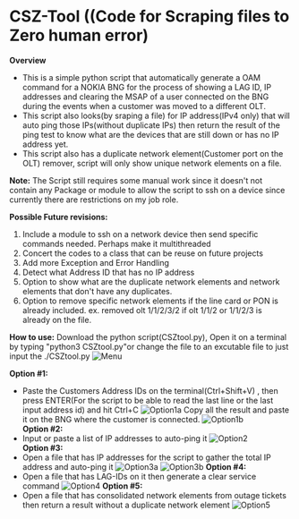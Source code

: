 # CSZ-Tool ((**C**ode for **S**craping files to **Z**ero human error)

**Overview**
- This is a simple python script that automatically generate a OAM command for a NOKIA BNG for the process of showing a LAG ID, IP addresses and clearing the MSAP of a user connected on the BNG during the events when a customer was moved to a different OLT.  
- This script also looks(by sraping a file)  for IP address(IPv4 only) that will auto ping those IPs(without duplicate IPs) then return the result of the ping test to know what are the devices that are still down or has no IP address yet. 
- This script also has a duplicate network element(Customer port on the OLT) remover, script will only show unique network elements on a file.

**Note:**  The Script still requires some manual work since it doesn't not contain any Package or module to allow the script to ssh on a device since currently there are restrictions on my job role.

**Possible Future revisions:**
 1. Include a module to ssh on a network device then send specific commands needed. Perhaps make it multithreaded 
 2. Concert the codes to a class that can be reuse on future projects
 3. Add more Exception and Error Handling
 4. Detect what Address ID that has no IP address
 5. Option to show what are the duplicate network elements and network elements that don't have any duplicates.
 6. Option to remove specific network elements if the line card or PON is already included. ex. removed olt 1/1/2/3/2 if olt 1/1/2 or 1/1/2/3 is already on the file.
 
 **How to use:**
 Download the python script(CSZtool.py), Open it on a terminal by typing "python3 CSZtool.py"or change the file to an excutable file to just input the ./CSZtool.py
 ![Menu](https://github.com/christianzabala/CSZ-Tool/blob/master/Sample-Pics/p1.jpg)
 
 **Option #1:**
 - Paste the Customers Address IDs on the terminal(Ctrl+Shift+V) , then press ENTER(For the script to be able to read the last line or the last input address id) and hit Ctrl+C
  ![Option1a](https://github.com/christianzabala/CSZ-Tool/blob/master/Sample-Pics/p3.jpg)
  Copy all the result and paste it on the BNG where the customer is connected.
  ![Option1b](https://github.com/christianzabala/CSZ-Tool/blob/master/Sample-Pics/p4.jpg)  
 **Option #2:**
 -  Input or paste a list of IP addresses to auto-ping it
  ![Option2](https://github.com/christianzabala/CSZ-Tool/blob/master/Sample-Pics/p5.jpg)  
 **Option #3:**
 -  Open a file that has IP addresses for the script to gather the total IP address and auto-ping it
  ![Option3a](https://github.com/christianzabala/CSZ-Tool/blob/master/Sample-Pics/p6.jpg)
  ![Option3b](https://github.com/christianzabala/CSZ-Tool/blob/master/Sample-Pics/p7.jpg) 
 **Option #4:**
 -  Open a file that has LAG-IDs on it then generate a clear service command
  ![Option4](https://github.com/christianzabala/CSZ-Tool/blob/master/Sample-Pics/p8.jpg)
 **Option #5:**
 -  Open a file that has consolidated network elements from outage tickets then return a result without a duplicate network element
  ![Option5](https://github.com/christianzabala/CSZ-Tool/blob/master/Sample-Pics/p9.jpg)
